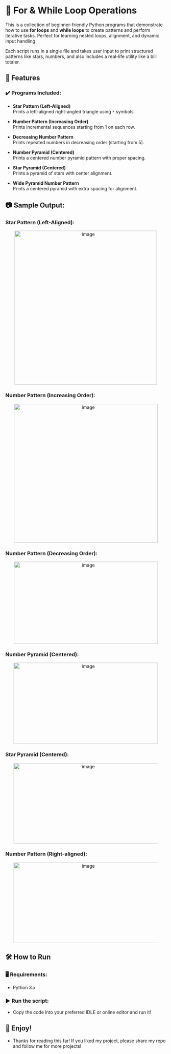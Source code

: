 # 🔄 For & While Loop Operations

This is a collection of beginner-friendly Python programs that demonstrate how to use **for loops** and **while loops** to create patterns and perform iterative tasks. Perfect for learning nested loops, alignment, and dynamic input handling.

Each script runs in a single file and takes user input to print structured patterns like stars, numbers, and also includes a real-life utility like a bill totaler.

## 📌 Features

### ✔️ Programs Included:

- **Star Pattern (Left-Aligned)**  
  Prints a left-aligned right-angled triangle using `*` symbols.

- **Number Pattern (Increasing Order)**  
  Prints incremental sequences starting from 1 on each row.

- **Decreasing Number Pattern**  
  Prints repeated numbers in decreasing order (starting from 5).

- **Number Pyramid (Centered)**  
  Prints a centered number pyramid pattern with proper spacing.

- **Star Pyramid (Centered)**  
  Prints a pyramid of stars with center alignment.

- **Wide Pyramid Number Pattern**  
  Prints a centered pyramid with extra spacing for alignment.


## 📷 Sample Output:

### Star Pattern (Left-Aligned):
<p style="text-align: center;">
  <img width="446" height="480" alt="image" src="https://github.com/user-attachments/assets/471e2ad5-96a1-46d1-a2d4-92094fee56ef" />
</p>

### Number Pattern (Increasing Order):
<p style="text-align: center;">
  <img width="450" height="433" alt="image" src="https://github.com/user-attachments/assets/359286d9-195c-4200-912c-51a6c4c3c909" />
</p>

### Number Pattern (Decreasing Order):
<p style="text-align: center;">
  <img width="451" height="256" alt="image" src="https://github.com/user-attachments/assets/e54b5fdd-ba50-4c79-b88a-6df400801569" />
</p>

### Number Pyramid (Centered):
<p style="text-align: center;">
  <img width="452" height="253" alt="image" src="https://github.com/user-attachments/assets/c0ab2684-dbe8-41b6-9e71-7651916141f5" />
</p>

### Star Pyramid (Centered):
<p style="text-align: center;">
  <img width="453" height="251" alt="image" src="https://github.com/user-attachments/assets/3734bd3d-6dc2-4266-a1cb-59fbcc7bc536" />
</p>

### Number Pattern (Right-aligned):
<p style="text-align: center;">
  <img width="453" height="251" alt="image" src="https://github.com/user-attachments/assets/44ad5b62-27bf-4b1b-918d-79ac35a1933a" />
</p>

## 🛠 How to Run

### 🖥 Requirements:
- Python 3.x

### ▶️ Run the script:
- Copy the code into your preferred IDLE or online editor and run it!

## 🌱 Enjoy!
- Thanks for reading this far! If you liked my project, please share my repo and follow me for more projects!

